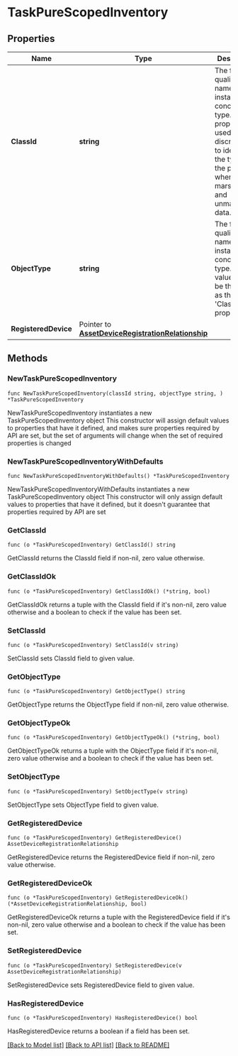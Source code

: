 # TaskPureScopedInventory

## Properties

Name | Type | Description | Notes
------------ | ------------- | ------------- | -------------
**ClassId** | **string** | The fully-qualified name of the instantiated, concrete type. This property is used as a discriminator to identify the type of the payload when marshaling and unmarshaling data. | [default to "task.PureScopedInventory"]
**ObjectType** | **string** | The fully-qualified name of the instantiated, concrete type. The value should be the same as the &#39;ClassId&#39; property. | [default to "task.PureScopedInventory"]
**RegisteredDevice** | Pointer to [**AssetDeviceRegistrationRelationship**](asset.DeviceRegistration.Relationship.md) |  | [optional] 

## Methods

### NewTaskPureScopedInventory

`func NewTaskPureScopedInventory(classId string, objectType string, ) *TaskPureScopedInventory`

NewTaskPureScopedInventory instantiates a new TaskPureScopedInventory object
This constructor will assign default values to properties that have it defined,
and makes sure properties required by API are set, but the set of arguments
will change when the set of required properties is changed

### NewTaskPureScopedInventoryWithDefaults

`func NewTaskPureScopedInventoryWithDefaults() *TaskPureScopedInventory`

NewTaskPureScopedInventoryWithDefaults instantiates a new TaskPureScopedInventory object
This constructor will only assign default values to properties that have it defined,
but it doesn't guarantee that properties required by API are set

### GetClassId

`func (o *TaskPureScopedInventory) GetClassId() string`

GetClassId returns the ClassId field if non-nil, zero value otherwise.

### GetClassIdOk

`func (o *TaskPureScopedInventory) GetClassIdOk() (*string, bool)`

GetClassIdOk returns a tuple with the ClassId field if it's non-nil, zero value otherwise
and a boolean to check if the value has been set.

### SetClassId

`func (o *TaskPureScopedInventory) SetClassId(v string)`

SetClassId sets ClassId field to given value.


### GetObjectType

`func (o *TaskPureScopedInventory) GetObjectType() string`

GetObjectType returns the ObjectType field if non-nil, zero value otherwise.

### GetObjectTypeOk

`func (o *TaskPureScopedInventory) GetObjectTypeOk() (*string, bool)`

GetObjectTypeOk returns a tuple with the ObjectType field if it's non-nil, zero value otherwise
and a boolean to check if the value has been set.

### SetObjectType

`func (o *TaskPureScopedInventory) SetObjectType(v string)`

SetObjectType sets ObjectType field to given value.


### GetRegisteredDevice

`func (o *TaskPureScopedInventory) GetRegisteredDevice() AssetDeviceRegistrationRelationship`

GetRegisteredDevice returns the RegisteredDevice field if non-nil, zero value otherwise.

### GetRegisteredDeviceOk

`func (o *TaskPureScopedInventory) GetRegisteredDeviceOk() (*AssetDeviceRegistrationRelationship, bool)`

GetRegisteredDeviceOk returns a tuple with the RegisteredDevice field if it's non-nil, zero value otherwise
and a boolean to check if the value has been set.

### SetRegisteredDevice

`func (o *TaskPureScopedInventory) SetRegisteredDevice(v AssetDeviceRegistrationRelationship)`

SetRegisteredDevice sets RegisteredDevice field to given value.

### HasRegisteredDevice

`func (o *TaskPureScopedInventory) HasRegisteredDevice() bool`

HasRegisteredDevice returns a boolean if a field has been set.


[[Back to Model list]](../README.md#documentation-for-models) [[Back to API list]](../README.md#documentation-for-api-endpoints) [[Back to README]](../README.md)


